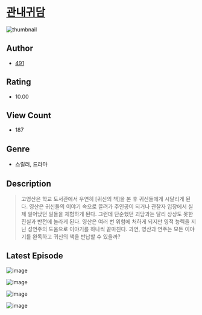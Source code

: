 # [관내귀담](https://comic.naver.com/challenge/list?titleId=811189)
![thumbnail](https://image-comic.pstatic.net/user_contents_data/challenge_comic/2023/05/25/358971/upload_7089853717253600613_480x623.jpeg)

## Author
- [491](https://comic.naver.com/artistTitle?id=358971)

## Rating
- 10.00

## View Count
- 187

## Genre
- 스릴러, 드라마

## Description
> 고영산은 학교 도서관에서 우연히 [귀신의 책]을 본 후 귀신들에게 시달리게 된다. 영산은 귀신들의 이야기 속으로 끌려가 주인공이 되거나 관찰자 입장에서 실제 일어났던 일들을 체험하게 된다. 그런데 단순했던 괴담과는 달리 상상도 못한 진실과 반전에 놀라게 된다. 영산은 여러 번 위험에 처하게 되지만 영적 능력을 지닌 성연주의 도움으로 이야기를 하나씩 끝마친다. 과연, 영산과 연주는 모든 이야기를 완독하고 귀신의 책을 반납할 수 있을까?


## Latest Episode
![image](https://image-comic.pstatic.net/user_contents_data/challenge_comic/2023/05/25/358971/upload_3919030209582937911.jpeg)

![image](https://image-comic.pstatic.net/user_contents_data/challenge_comic/2023/05/25/358971/upload_3775814422054974307.jpeg)

![image](https://image-comic.pstatic.net/user_contents_data/challenge_comic/2023/05/25/358971/upload_3545795502864020277.jpeg)

![image](https://image-comic.pstatic.net/user_contents_data/challenge_comic/2023/05/25/358971/upload_3702860914965428537.jpeg)
